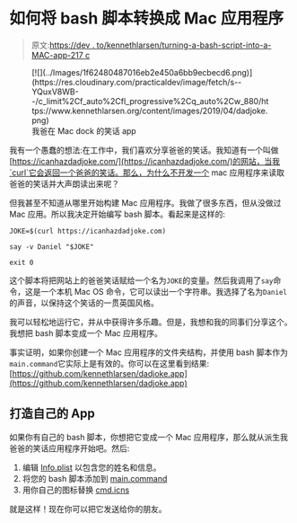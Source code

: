 # 如何将 bash 脚本转换成 Mac 应用程序

> 原文:[https://dev . to/kennethlarsen/turning-a-bash-script-into-a-MAC-app-217 c](https://dev.to/kennethlarsen/turning-a-bash-script-into-a-mac-app-217c)

<figure>[![](../Images/1f62480487016eb2e450a6bb9ecbecd6.png)](https://res.cloudinary.com/practicaldev/image/fetch/s--YQuxV8WB--/c_limit%2Cf_auto%2Cfl_progressive%2Cq_auto%2Cw_880/https://www.kennethlarsen.org/content/images/2019/04/dadjoke.png) 

<figcaption>我爸在 Mac dock 的笑话 app</figcaption>

</figure>

我有一个愚蠢的想法:在工作中，我们喜欢分享爸爸的笑话。我知道有一个叫做[https://icanhazdadjoke.com/](https://icanhazdadjoke.com/)的网站，当我`curl`它会返回一个爸爸的笑话。那么，为什么不开发一个 mac 应用程序来读取爸爸的笑话并大声朗读出来呢？

但我甚至不知道从哪里开始构建 Mac 应用程序。我做了很多东西，但从没做过 Mac 应用。所以我决定开始编写 bash 脚本。看起来是这样的:

```
JOKE=$(curl https://icanhazdadjoke.com)

say -v Daniel "$JOKE"

exit 0 
```

这个脚本将把网站上的爸爸笑话赋给一个名为`JOKE`的变量。然后我调用了`say`命令，这是一个本机 Mac OS 命令，它可以读出一个字符串。我选择了名为`Daniel`的声音，以保持这个笑话的一贯英国风格。

我可以轻松地运行它，并从中获得许多乐趣。但是，我想和我的同事们分享这个。我想把 bash 脚本变成一个 Mac 应用程序。

事实证明，如果你创建一个 Mac 应用程序的文件夹结构，并使用 bash 脚本作为`main.command`它实际上是有效的。你可以在这里看到结果:[https://github.com/kennethlarsen/dadjoke.app](https://github.com/kennethlarsen/dadjoke.app)

## [](#create-your-own-app)打造自己的 App

如果你有自己的 bash 脚本，你想把它变成一个 Mac 应用程序，那么就从派生我爸爸的笑话应用程序开始吧。然后:

1.  编辑 [Info.plist](https://github.com/kennethlarsen/dadjoke.app/blob/master/dadjoke.app/Contents/Info.plist) 以包含您的姓名和信息。
2.  将您的 bash 脚本添加到 [main.command](https://github.com/kennethlarsen/dadjoke.app/blob/master/dadjoke.app/Contents/MacOS/main.command)
3.  用你自己的图标替换 [cmd.icns](https://github.com/kennethlarsen/dadjoke.app/blob/master/dadjoke.app/Contents/Resources/cmd.icns)

就是这样！现在你可以把它发送给你的朋友。